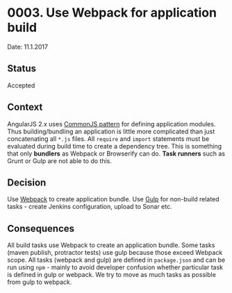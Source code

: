 # 0003. Use Webpack for application build

Date: 11.1.2017

## Status

Accepted

## Context

AngularJS 2.x uses [CommonJS pattern](http://requirejs.org/docs/commonjs.html) for defining application modules. Thus building/bundling an application is little more complicated than just concatenating all `*.js` files.
All `require` and `import` statements must be evaluated during build time to create a dependency tree. This is something that only **bundlers** as Webpack or Browserify can do. **Task runners** such as Grunt or Gulp are not able to do this.

## Decision

Use [Webpack](https://webpack.js.org) to create application bundle. Use [Gulp](http://gulpjs.com) for non-build related tasks - create Jenkins configuration, upload to Sonar etc.

## Consequences

All build tasks use Webpack to create an application bundle. Some tasks (maven publish, protractor tests) use gulp because those exceed Webpack scope.
All tasks (webpack and gulp) are defined in `package.json` and can be run using `npm` - mainly to avoid developer confusion whether particular task is defined in gulp or webpack.
We try to move as much tasks as possible from gulp to webpack.
